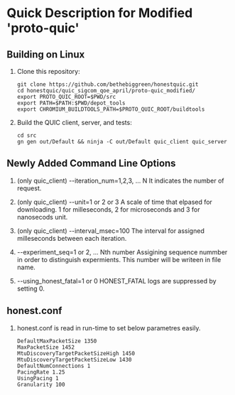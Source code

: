 Quick Description for Modified 'proto-quic'
===========================================

Building on Linux
-----------------

1. Clone this repository:
   ```
   git clone https://github.com/bethebiggreen/honestquic.git
   cd honestquic/quic_sigcom_qoe_april/proto-quic_modified/
   export PROTO_QUIC_ROOT=$PWD/src
   export PATH=$PATH:$PWD/depot_tools
   export CHROMIUM_BUILDTOOLS_PATH=$PROTO_QUIC_ROOT/buildtools
   ```

2. Build the QUIC client, server, and tests:
   ```
   cd src
   gn gen out/Default && ninja -C out/Default quic_client quic_server
   ```

Newly Added Command Line Options
--------------------------------
1. (only quic_client) --iteration_num=1,2,3, ... N
   It indicates the number of request. 

2. (only quic_client) --unit=1 or 2 or 3
   A scale of time that elpased for downloading. 1 for milleseconds, 2 for microseconds and 3 for nanosecods unit.  

3. (only quic_client) --interval_msec=100
   The interval for assigned milleseconds between each iteration. 

4. --experiment_seq=1 or 2, ... Nth number
   Assigining sequence nummber in order to distinguish expermients. This number will be writeen in file name.
    
5. --using_honest_fatal=1 or 0
   HONEST_FATAL logs are suppressed by setting 0.


honest.conf 
-----------
1. honest.conf is read in run-time to set below parametres easily.
   ```
   DefaultMaxPacketSize 1350
   MaxPacketSize 1452
   MtuDiscoveryTargetPacketSizeHigh 1450
   MtuDiscoveryTargetPacketSizeLow 1430
   DefaultNumConnections 1
   PacingRate 1.25
   UsingPacing 1
   Granularity 100
   ```


